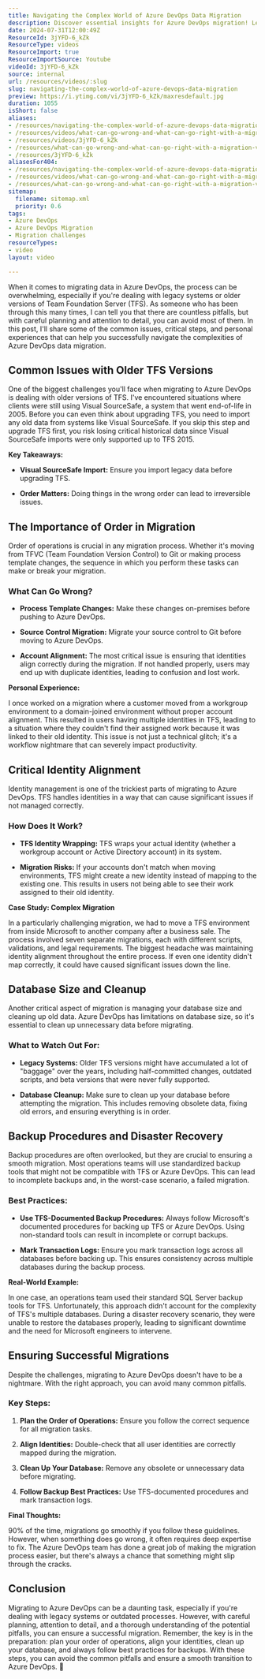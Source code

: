 ```yaml
---
title: Navigating the Complex World of Azure DevOps Data Migration
description: Discover essential insights for Azure DevOps migration! Learn about common pitfalls, best practices, and expert tips to ensure a smooth transition.
date: 2024-07-31T12:00:49Z
ResourceId: 3jYFD-6_kZk
ResourceType: videos
ResourceImport: true
ResourceImportSource: Youtube
videoId: 3jYFD-6_kZk
source: internal
url: /resources/videos/:slug
slug: navigating-the-complex-world-of-azure-devops-data-migration
preview: https://i.ytimg.com/vi/3jYFD-6_kZk/maxresdefault.jpg
duration: 1055
isShort: false
aliases:
- /resources/navigating-the-complex-world-of-azure-devops-data-migration
- /resources/videos/what-can-go-wrong-and-what-can-go-right-with-a-migration-via-azure-devops
- /resources/videos/3jYFD-6_kZk
- /resources/what-can-go-wrong-and-what-can-go-right-with-a-migration-via-azure-devops
- /resources/3jYFD-6_kZk
aliasesFor404:
- /resources/navigating-the-complex-world-of-azure-devops-data-migration
- /resources/videos/what-can-go-wrong-and-what-can-go-right-with-a-migration-via-azure-devops
- /resources/what-can-go-wrong-and-what-can-go-right-with-a-migration-via-azure-devops
sitemap:
  filename: sitemap.xml
  priority: 0.6
tags:
- Azure DevOps
- Azure DevOps Migration
- Migration challenges
resourceTypes:
- video
layout: video

---
```

When it comes to migrating data in Azure DevOps, the process can be overwhelming, especially if you're dealing with legacy systems or older versions of Team Foundation Server (TFS). As someone who has been through this many times, I can tell you that there are countless pitfalls, but with careful planning and attention to detail, you can avoid most of them. In this post, I'll share some of the common issues, critical steps, and personal experiences that can help you successfully navigate the complexities of Azure DevOps data migration.

## **Common Issues with Older TFS Versions**

One of the biggest challenges you'll face when migrating to Azure DevOps is dealing with older versions of TFS. I've encountered situations where clients were still using Visual SourceSafe, a system that went end-of-life in 2005. Before you can even think about upgrading TFS, you need to import any old data from systems like Visual SourceSafe. If you skip this step and upgrade TFS first, you risk losing critical historical data since Visual SourceSafe imports were only supported up to TFS 2015.

**Key Takeaways:**

- **Visual SourceSafe Import:** Ensure you import legacy data before upgrading TFS.

- **Order Matters:** Doing things in the wrong order can lead to irreversible issues.

## **The Importance of Order in Migration**

Order of operations is crucial in any migration process. Whether it's moving from TFVC (Team Foundation Version Control) to Git or making process template changes, the sequence in which you perform these tasks can make or break your migration.

### **What Can Go Wrong?**

- **Process Template Changes:** Make these changes on-premises before pushing to Azure DevOps.

- **Source Control Migration:** Migrate your source control to Git before moving to Azure DevOps.

- **Account Alignment:** The most critical issue is ensuring that identities align correctly during the migration. If not handled properly, users may end up with duplicate identities, leading to confusion and lost work.

**Personal Experience:**

I once worked on a migration where a customer moved from a workgroup environment to a domain-joined environment without proper account alignment. This resulted in users having multiple identities in TFS, leading to a situation where they couldn't find their assigned work because it was linked to their old identity. This issue is not just a technical glitch; it's a workflow nightmare that can severely impact productivity.

## **Critical Identity Alignment**

Identity management is one of the trickiest parts of migrating to Azure DevOps. TFS handles identities in a way that can cause significant issues if not managed correctly.

### **How Does It Work?**

- **TFS Identity Wrapping:** TFS wraps your actual identity (whether a workgroup account or Active Directory account) in its system.

- **Migration Risks:** If your accounts don't match when moving environments, TFS might create a new identity instead of mapping to the existing one. This results in users not being able to see their work assigned to their old identity.

**Case Study: Complex Migration**

In a particularly challenging migration, we had to move a TFS environment from inside Microsoft to another company after a business sale. The process involved seven separate migrations, each with different scripts, validations, and legal requirements. The biggest headache was maintaining identity alignment throughout the entire process. If even one identity didn't map correctly, it could have caused significant issues down the line.

## **Database Size and Cleanup**

Another critical aspect of migration is managing your database size and cleaning up old data. Azure DevOps has limitations on database size, so it's essential to clean up unnecessary data before migrating.

### **What to Watch Out For:**

- **Legacy Systems:** Older TFS versions might have accumulated a lot of "baggage" over the years, including half-committed changes, outdated scripts, and beta versions that were never fully supported.

- **Database Cleanup:** Make sure to clean up your database before attempting the migration. This includes removing obsolete data, fixing old errors, and ensuring everything is in order.

## **Backup Procedures and Disaster Recovery**

Backup procedures are often overlooked, but they are crucial to ensuring a smooth migration. Most operations teams will use standardized backup tools that might not be compatible with TFS or Azure DevOps. This can lead to incomplete backups and, in the worst-case scenario, a failed migration.

### **Best Practices:**

- **Use TFS-Documented Backup Procedures:** Always follow Microsoft's documented procedures for backing up TFS or Azure DevOps. Using non-standard tools can result in incomplete or corrupt backups.

- **Mark Transaction Logs:** Ensure you mark transaction logs across all databases before backing up. This ensures consistency across multiple databases during the backup process.

**Real-World Example:**

In one case, an operations team used their standard SQL Server backup tools for TFS. Unfortunately, this approach didn't account for the complexity of TFS's multiple databases. During a disaster recovery scenario, they were unable to restore the databases properly, leading to significant downtime and the need for Microsoft engineers to intervene.

## **Ensuring Successful Migrations**

Despite the challenges, migrating to Azure DevOps doesn't have to be a nightmare. With the right approach, you can avoid many common pitfalls.

### **Key Steps:**

1. **Plan the Order of Operations:** Ensure you follow the correct sequence for all migration tasks.

3. **Align Identities:** Double-check that all user identities are correctly mapped during the migration.

5. **Clean Up Your Database:** Remove any obsolete or unnecessary data before migrating.

7. **Follow Backup Best Practices:** Use TFS-documented procedures and mark transaction logs.

**Final Thoughts:**

90% of the time, migrations go smoothly if you follow these guidelines. However, when something does go wrong, it often requires deep expertise to fix. The Azure DevOps team has done a great job of making the migration process easier, but there's always a chance that something might slip through the cracks.

## **Conclusion**

Migrating to Azure DevOps can be a daunting task, especially if you're dealing with legacy systems or outdated processes. However, with careful planning, attention to detail, and a thorough understanding of the potential pitfalls, you can ensure a successful migration. Remember, the key is in the preparation: plan your order of operations, align your identities, clean up your database, and always follow best practices for backups. With these steps, you can avoid the common pitfalls and ensure a smooth transition to Azure DevOps. 🚀
